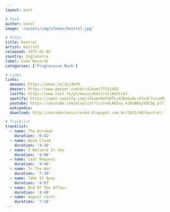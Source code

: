 ```yaml
---
layout: post

# Feed
author: kvnol
image: '/assets/img/albums/kestrel.jpg'

# Infos
title: Kestrel
artist: Kestrel
released: 1975-01-01
country: Inglaterra
label: Cube Records
categories: ['Progressive Rock']

# Links
links:
  amazon: https://amzn.to/3sj4m7h
  deezer: https://www.deezer.com/br/album/77251402
  lastfm: https://www.last.fm/pt/music/Kestrel/Kestrel
  spotify: https://open.spotify.com/album/6eFUKTLrA30eGLBrcF2vVC?si=oMZLeVBuSVOwAmfM0RxoBw
  youtube: https://youtube.com/playlist?list=OLAK5uy_k28uBDoyY8CSg_plTiFhvdsX31LcsVU7Q
  wikipedia:
  download: http://murodoclassicrock4.blogspot.com.br/2015/08/kestrel-1975.html

# Tracklist
tracklist:
  - name: The Acrobat
    duration: '6:42'
  - name: Wind Cloud
    duration: '4:36'
  - name: I Believe In You
    duration: '4:06'
  - name: Last Request
    duration: '4:46'
  - name: In The War
    duration: '7:30'
  - name: Take It Away
    duration: '4:07'
  - name: End Of The Affair
    duration: '4:46'
  - name: August Carol
    duration: '7:18'
---
```

